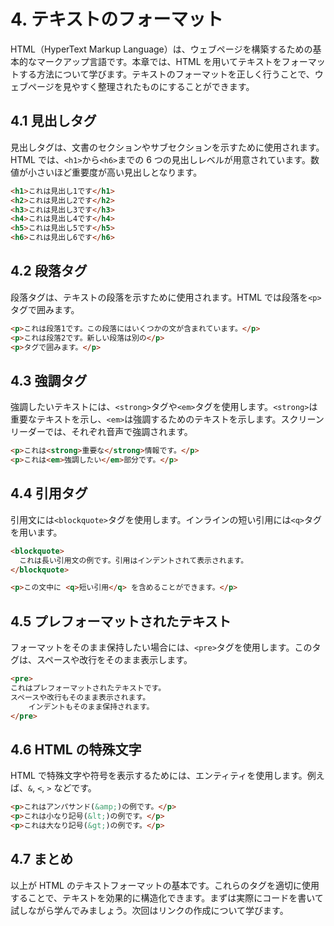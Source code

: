 # 4. テキストのフォーマット

HTML（HyperText Markup Language）は、ウェブページを構築するための基本的なマークアップ言語です。本章では、HTML を用いてテキストをフォーマットする方法について学びます。テキストのフォーマットを正しく行うことで、ウェブページを見やすく整理されたものにすることができます。

## 4.1 見出しタグ

見出しタグは、文書のセクションやサブセクションを示すために使用されます。HTML では、`<h1>`から`<h6>`までの 6 つの見出しレベルが用意されています。数値が小さいほど重要度が高い見出しとなります。

```html
<h1>これは見出し1です</h1>
<h2>これは見出し2です</h2>
<h3>これは見出し3です</h3>
<h4>これは見出し4です</h4>
<h5>これは見出し5です</h5>
<h6>これは見出し6です</h6>
```

## 4.2 段落タグ

段落タグは、テキストの段落を示すために使用されます。HTML では段落を`<p>`タグで囲みます。

```html
<p>これは段落1です。この段落にはいくつかの文が含まれています。</p>
<p>これは段落2です。新しい段落は別の</p>
<p>タグで囲みます。</p>
```

## 4.3 強調タグ

強調したいテキストには、`<strong>`タグや`<em>`タグを使用します。`<strong>`は重要なテキストを示し、`<em>`は強調するためのテキストを示します。スクリーンリーダーでは、それぞれ音声で強調されます。

```html
<p>これは<strong>重要な</strong>情報です。</p>
<p>これは<em>強調したい</em>部分です。</p>
```

## 4.4 引用タグ

引用文には`<blockquote>`タグを使用します。インラインの短い引用には`<q>`タグを用います。

```html
<blockquote>
  これは長い引用文の例です。引用はインデントされて表示されます。
</blockquote>

<p>この文中に <q>短い引用</q> を含めることができます。</p>
```

## 4.5 プレフォーマットされたテキスト

フォーマットをそのまま保持したい場合には、`<pre>`タグを使用します。このタグは、スペースや改行をそのまま表示します。

```html
<pre>
これはプレフォーマットされたテキストです。
スペースや改行もそのまま表示されます。
    インデントもそのまま保持されます。
</pre>
```

## 4.6 HTML の特殊文字

HTML で特殊文字や符号を表示するためには、エンティティを使用します。例えば、`&`, `<`, `>` などです。

```html
<p>これはアンパサンド(&amp;)の例です。</p>
<p>これは小なり記号(&lt;)の例です。</p>
<p>これは大なり記号(&gt;)の例です。</p>
```

## 4.7 まとめ

以上が HTML のテキストフォーマットの基本です。これらのタグを適切に使用することで、テキストを効果的に構造化できます。まずは実際にコードを書いて試しながら学んでみましょう。次回はリンクの作成について学びます。
